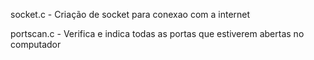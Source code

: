 socket.c - Criação de socket para conexao com a internet

portscan.c - Verifica e indica todas as portas que estiverem abertas no computador
